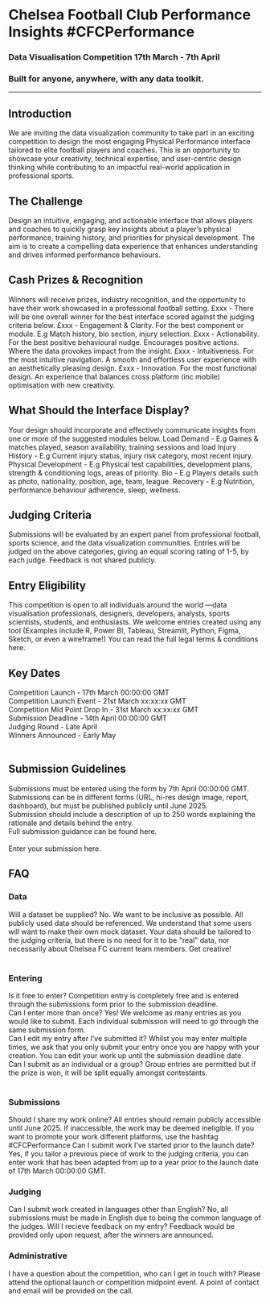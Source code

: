 # Chelsea Football Club Performance Insights #CFCPerformance </br>
### Data Visualisation Competition 17th March - 7th April
### Built for anyone, anywhere, with any data toolkit.
--------------------------------------------------------------------------------------------------------------------------------------------------------------
## Introduction
We are inviting the data visualization community to take part in an exciting competition to design the most engaging Physical Performance interface tailored to elite football players and coaches. This is an opportunity to showcase your creativity, technical expertise, and user-centric design thinking while contributing to an impactful real-world application in professional sports.
</br>
## The Challenge
Design an intuitive, engaging, and actionable interface that allows players and coaches to quickly grasp key insights about a player’s physical performance, training history, and priorities for physical development. The aim is to create a compelling data experience that enhances understanding and drives informed performance behaviours.
</br>
## Cash Prizes & Recognition
Winners will receive prizes, industry recognition, and the opportunity to have their work showcased in a professional football setting.
£xxx - There will be one overall winner for the best interface scored against the judging criteria below.
£xxx - Engagement & Clarity. For the best component or module. E.g Match history, bio section, injury selection.
£xxx - Actionability. For the best positive behavioural nudge. Encourages positive actions. Where the data provokes impact from the insight.
£xxx - Intuitiveness. For the most intuitive navigation. A smooth and effortless user experience with an aesthetically pleasing design.
£xxx - Innovation. For the most functional design. An experience that balances cross platform (inc mobile) optimisation with new creativity.
</br>
## What Should the Interface Display?
Your design should incorporate and effectively communicate insights from one or more of the suggested modules below.
Load Demand -  E.g Games & matches played, season availability, training sessions and load
Injury History - E.g Current injury status, injury risk category, most recent injury.
Physical Development - E.g Physical test capabilities, development plans, strength & conditioning logs, areas of priority.
Bio - E.g Players details such as photo, nationality, position, age, team, league.
Recovery - E.g Nutrition, performance behaviour adherence, sleep, wellness.
</br>
## Judging Criteria <br>
Submissions will be evaluated by an expert panel from professional football, sports science, and the data visualization communities. Entries will be judged on the above categories, giving an equal scoring rating of 1-5, by each judge. Feedback is not shared publicly.
</br>
## Entry Eligibility
This competition is open to all individuals around the world —data visualisation professionals, designers, developers, analysts, sports scientists, students, and enthusiasts. We welcome entries created using any tool (Examples include R, Power BI, Tableau, Streamlit, Python, Figma, Sketch, or even a wireframe!)
You can read the full legal terms & conditions here.
</br>
## Key Dates
Competition Launch - 17th March 00:00:00 GMT </br>
Competition Launch Event - 21st March xx:xx:xx GMT </br>
Competition Mid Point Drop In - 31st March xx:xx:xx GMT </br>
Submission Deadline - 14th April 00:00:00 GMT </br>
Judging Round - Late April </br>
Winners Announced - Early May </br>
</br>
## Submission Guidelines
Submissions must be entered using the form by 7th April 00:00:00 GMT. </br>
Submissions can be in different forms (URL, hi-res design image, report, dashboard), but must be published publicly until June 2025. </br>
Submission should include a description of up to 250 words explaining the rationale and details behind the entry. </br>
Full submission guidance can be found here. </br>
</br>
Enter your submission here.
</br>

## FAQ
### Data
Will a dataset be supplied? No. We want to be inclusive as possible. All publicly used data should be referenced. We understand that some users will want to make their own mock dataset. Your data should be tailored to the judging criteria, but there is no need for it to be "real" data, nor necessarily about Chelsea FC current team members. Get creative! </br>
</br>
### Entering
Is it free to enter? Competition entry is completely free and is entered through the submissions form prior to the submission deadline. </br>
Can I enter more than once? Yes! We welcome as many entries as you would like to submit. Each individual submission will need to go through the same submission form. </br>
Can I edit my entry after I’ve submitted it? Whilst you may enter multiple times, we ask that you only submit your entry once you are happy with your creation. You can edit your work up until the submission deadline date. </br>
Can I submit as an individual or a group? Group entries are permitted but if the prize is won, it will be split equally amongst contestants. </br>
</br>
### Submissions
Should I share my work online? All entries should remain publicly accessible until June 2025. If inaccessible, the work may be deemed ineligible. If you want to promote your work different platforms, use the hashtag #CFCPerformance
Can I submit work I've started prior to the launch date? Yes, if you tailor a previous piece of work to the judging criteria, you can enter work that has been adapted from up to a year prior to the launch date of 17th March 00:00:00 GMT.
</br>
### Judging
Can I submit work created in languages other than English? No, all submissions must be made in English due to being the common language of the judges.
Will I recieve feedback on my entry? Feedback would be provided only upon request, after the winners are announced.
</br>
### Administrative
I have a question about the competition, who can I get in touch with? Please attend the optional launch or competition midpoint event. A point of contact and email will be provided on the call.
